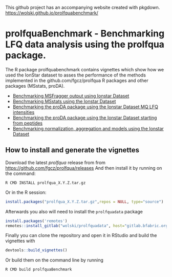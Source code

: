 
This github project has an accompanying website created with pkgdown.
https://wolski.github.io/prolfquabenchmark/

# prolfquaBenchmark - Benchmarking LFQ data analysis using the prolfqua package.

The R package prolfquabenchmark contains vignettes which show how we used the IonStar dataset to asses the performance of the methods implemented in the github.com/fgcz/prolfqua R packages and other packages (MSstats, proDA).

- [Benchmarking MSFragger output using Ionstar Dataset](https://wolski.github.io/prolfquabenchmark/articles/BenchmarkMSFraggerProteinIonStar.html)
- [Benchmarking MSstats using the Ionstar Dataset](https://wolski.github.io/prolfquabenchmark/articles/Benchmark_MSStats.html)
- [Benchmarking the proDA package using the Ionstar Dataset MQ LFQ intensities](https://wolski.github.io/prolfquabenchmark/articles/Benchmark_proDA_fromMQlfq.html)
- [Benchmarking the proDA package using the Ionstar Dataset starting from peptides](https://wolski.github.io/prolfquabenchmark/articles/Benchmark_proDA_medpolish.html)
- [Benchmarking normalization, aggregation and models using the Ionstar Dataset](https://wolski.github.io/prolfquabenchmark/articles/BenchmarkingIonstarData.html)



## How to install and generate the vignettes

Download the latest _prolfqua_ release from from https://github.com/fgcz/prolfqua/releases
And then install it by running on the command:

```
R CMD INSTALL prolfqua_X.Y.Z.tar.gz
```

Or in the R session:

```r
install.packages("prolfqua_X.Y.Z.tar.gz",repos = NULL, type="source")
```

Afterwards you also will need to install the `prolfquadata` package

```r
install.packages('remotes')
remotes::install_gitlab("wolski/prolfquadata", host="gitlab.bfabric.org")

```

Finally you can clone the repository and open it in RStudio and build the vignettes with

```r
devtools::build_vignettes()
```

Or build them on the command line by running

```r
R CMD build prolfquaBenchmark
```
